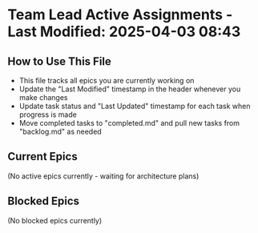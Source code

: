 # Team Lead Active Assignments - Last Modified: 2025-04-03 08:43

## How to Use This File
- This file tracks all epics you are currently working on
- Update the "Last Modified" timestamp in the header whenever you make changes
- Update task status and "Last Updated" timestamp for each task when progress is made
- Move completed tasks to "completed.md" and pull new tasks from "backlog.md" as needed

## Current Epics
(No active epics currently - waiting for architecture plans)

## Blocked Epics
(No blocked epics currently)
